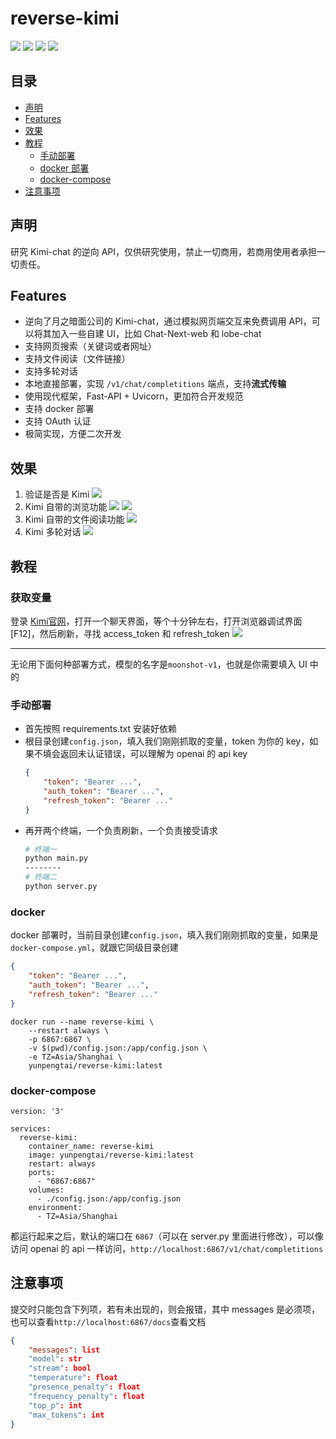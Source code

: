 # reverse-kimi

![](https://img.shields.io/github/license/sherlcok314159/reverse-kimi.svg)
![](https://img.shields.io/github/stars/sherlcok314159/reverse-kimi.svg)
![](https://img.shields.io/github/forks/sherlcok314159/reverse-kimi.svg)
![](https://img.shields.io/docker/pulls/yunpengtai/reverse-kimi.svg)

## 目录

* [声明](#声明)
* [Features](#Features)
* [效果](#效果)
* [教程](#教程)
  * [手动部署](#手动部署)
  * [docker 部署](#docker)
  * [docker-compose](#docker-compose)
* [注意事项](#注意事项)

## 声明

研究 Kimi-chat 的逆向 API，仅供研究使用，禁止一切商用，若商用使用者承担一切责任。

## Features

- 逆向了月之暗面公司的 Kimi-chat，通过模拟网页端交互来免费调用 API，可以将其加入一些自建 UI，比如 Chat-Next-web 和 lobe-chat
- 支持网页搜索（关键词或者网址）
- 支持文件阅读（文件链接）
- 支持多轮对话
- 本地直接部署，实现 `/v1/chat/completitions` 端点，支持**流式传输**
- 使用现代框架，Fast-API + Uvicorn，更加符合开发规范
- 支持 docker 部署
- 支持 OAuth 认证
- 极简实现，方便二次开发

## 效果

1. 验证是否是 Kimi
![](images/who.png)
2. Kimi 自带的浏览功能
![](images/browse.png)
![](images/usa.png)
3. Kimi 自带的文件阅读功能
![](images/pdf.png)
4. Kimi 多轮对话
![](images/multi_turn.png)

## 教程

### 获取变量

登录 [Kimi官网](https://kimi.moonshot.cn/chat/)，打开一个聊天界面，等个十分钟左右，打开浏览器调试界面[F12]，然后刷新，寻找 access_token 和 refresh_token
![](images/console.png)

---

无论用下面何种部署方式，模型的名字是`moonshot-v1`，也就是你需要填入 UI 中的

### 手动部署

- 首先按照 requirements.txt 安装好依赖
- 根目录创建`config.json`，填入我们刚刚抓取的变量，token 为你的 key，如果不填会返回未认证错误，可以理解为 openai 的 api key
    ```json
    {
        "token": "Bearer ...",
        "auth_token": "Bearer ...",
        "refresh_token": "Bearer ..."
    }
    ```
- 再开两个终端，一个负责刷新，一个负责接受请求
    ```bash
    # 终端一
    python main.py
    --------
    # 终端二
    python server.py
    ```

### docker

docker 部署时，当前目录创建`config.json`，填入我们刚刚抓取的变量，如果是`docker-compose.yml`，就跟它同级目录创建

```json
{
    "token": "Bearer ...",
    "auth_token": "Bearer ...",
    "refresh_token": "Bearer ..."
}
```

```
docker run --name reverse-kimi \
    --restart always \
    -p 6867:6867 \
    -v $(pwd)/config.json:/app/config.json \
    -e TZ=Asia/Shanghai \
    yunpengtai/reverse-kimi:latest
```

### docker-compose
```
version: '3'

services:
  reverse-kimi:
    container_name: reverse-kimi
    image: yunpengtai/reverse-kimi:latest
    restart: always
    ports:
      - "6867:6867"
    volumes:
      - ./config.json:/app/config.json
    environment:
      - TZ=Asia/Shanghai
```

都运行起来之后，默认的端口在 `6867`（可以在 server.py 里面进行修改），可以像访问 openai 的 api 一样访问，`http://localhost:6867/v1/chat/completitions`

## 注意事项

提交时只能包含下列项，若有未出现的，则会报错，其中 messages 是必须项，也可以查看`http://localhost:6867/docs`查看文档

```json
{
    "messages": list
    "model": str
    "stream": bool
    "temperature": float
    "presence_penalty": float
    "frequency_penalty": float
    "top_p": int
    "max_tokens": int
}
```
